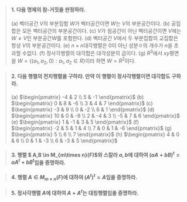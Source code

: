 > #### 1. 다음 명제의 참-거짓을 판정하라.
> (a) 벡터공간 $V$의 부분집합 $W$가 벡터공간이면 $W$는 $V$의 부분공간이다.
> (b) 공집합은 모든 벡터공간의 부분공간이다.
> (c) $V$가 점공간이 아닌 벡터공간이면 $V$에는 $W \neq V$인 부분공간$W$를 포함한다.
> (d) 벡터공간 $V$에서 두 부분집합의 교집합은 항상 $V$의 부분공간이다.
> (e) $n \times n$대각행렬은 0이 아닌 성분ㅇ의 개수가 $n$을 초과할 수없다.
> (f) 정사각행렬의 대각합은 대각성분의 곱이다.
> (g) $R^3$에서 $xy$평면을 $W = \{(a_1,a_2,0): a_1,a_2 \in R\}$이라 하면 $W=R^2$이다.

> #### 2. 다음 행렬의 전치행렬을 구하라. 만약 이 행렬이 정사각행렬이면 대각합도 구하라.
> (a) $\begin{pmatrix} -4 & 2 \\ 5 & -1 \end{pmatrix}$
> (b) $\begin{pmatrix} 0 & 8 & -6 \\ 3 & 4 & 7 \end{pmatrix}$
> (c) $\begin{pmatrix} -3 & 9 \\ 0 & -2 \\ 6 & 1 \end{pmatrix}$
> (d) $\begin{pmatrix} 10 & 0 & -8 \\ 2 & -4 & 3 \\ -5 & 7 & 6 \end{pmatrix}$
> (e) $\begin{pmatrix} 1 & -1 & 3 & 5 \end{pmatrix}$
> (f) $\begin{pmatrix} -2 & 5 & 1 & 4 \\ 7 & 0 & 1 & -6 \end{pmatrix}$
> (g) $\begin{pmatrix} 5 \\ 6 \\ 7 \end{pmatrix}$
> (h) $\begin{pmatrix} 4 & 0 & 6 \\ 0 & 1 & -3 \\ 6 & -3  & 5 \end{pmatrix}$

> #### 3. 행렬 $ A,B \in M_{m\times n}(F)$와 스칼라 $a,b$에 대하여 $(aA + bB)^t = aA^t + bB^t$임을 증명하라.

> #### 4. 행렬 $A \in M_{m\times n}(F)$에 대하여 $(A^t)^t=A$임을 증명하라.

> #### 5. 정사각행렬 $A$에 대하여 $A + A^t$는 대칭행렬임을 증명하라.